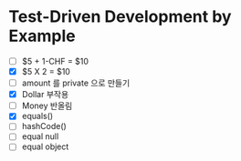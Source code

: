 # Test-Driven Development by Example

- [ ] $5 + 1-CHF = $10
- [x] $5 X 2 = $10
- [ ] amount 를 private 으로 만들기 
- [x] Dollar 부작용
- [ ] Money 반올림
- [x] equals()
- [ ] hashCode()
- [ ] equal null
- [ ] equal object
